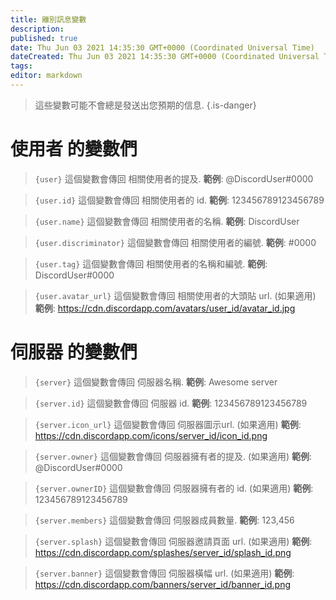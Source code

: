 ```yaml
---
title: 離別訊息變數
description:
published: true
date: Thu Jun 03 2021 14:35:30 GMT+0000 (Coordinated Universal Time)
dateCreated: Thu Jun 03 2021 14:35:30 GMT+0000 (Coordinated Universal Time)
tags:
editor: markdown
---
```


> 這些變數可能不會總是發送出您預期的信息.
{.is-danger}

# 使用者 的變數們

> `{user}`
> 這個變數會傳回 相關使用者的提及.
> **範例**: @DiscordUser#0000

> `{user.id}`
> 這個變數會傳回 相關使用者的 id.
> **範例**: 123456789123456789

> `{user.name}`
> 這個變數會傳回 相關使用者的名稱.
> **範例**: DiscordUser

> `{user.discriminator}`
> 這個變數會傳回 相關使用者的編號.
> **範例**: #0000

> `{user.tag}`
> 這個變數會傳回 相關使用者的名稱和編號.
> **範例**: DiscordUser#0000

> `{user.avatar_url}`
> 這個變數會傳回 相關使用者的大頭貼 url. (如果適用)
> **範例**: https://cdn.discordapp.com/avatars/user_id/avatar_id.jpg

# 伺服器 的變數們

> `{server}`
> 這個變數會傳回 伺服器名稱.
> **範例**: Awesome server

> `{server.id}`
> 這個變數會傳回 伺服器 id.
> **範例**: 123456789123456789

> `{server.icon_url}`
> 這個變數會傳回 伺服器圖示url. (如果適用)
> **範例**: https://cdn.discordapp.com/icons/server_id/icon_id.png

> `{server.owner}`
> 這個變數會傳回 伺服器擁有者的提及. (如果適用)
> **範例**: @DiscordUser#0000

> `{server.ownerID}`
> 這個變數會傳回 伺服器擁有者的 id. (如果適用)
> **範例**: 123456789123456789

> `{server.members}`
> 這個變數會傳回 伺服器成員數量.
> **範例**: 123,456

> `{server.splash}`
> 這個變數會傳回 伺服器邀請頁面 url. (如果適用)
> **範例**: https://cdn.discordapp.com/splashes/server_id/splash_id.png

> `{server.banner}`
> 這個變數會傳回 伺服器橫幅 url. (如果適用)
> **範例**: https://cdn.discordapp.com/banners/server_id/banner_id.png
